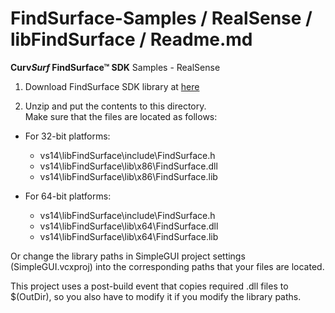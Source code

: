 # FindSurface-Samples / RealSense / libFindSurface / Readme.md
**Curv*Surf* FindSurface™ SDK** Samples - RealSense

1. Download FindSurface SDK library at [here](https://developers.curvsurf.com/downloads.jsp)

2. Unzip and put the contents to this directory.      
Make sure that the files are located as follows:

- For 32-bit platforms:
	- vs14\libFindSurface\include\FindSurface.h
	- vs14\libFindSurface\lib\x86\FindSurface.dll
	- vs14\libFindSurface\lib\x86\FindSurface.lib

- For 64-bit platforms:
	- vs14\libFindSurface\include\FindSurface.h
	- vs14\libFindSurface\lib\x64\FindSurface.dll
	- vs14\libFindSurface\lib\x64\FindSurface.lib

Or change the library paths in SimpleGUI project settings (SimpleGUI.vcxproj) into the corresponding paths that your files are located.

This project uses a post-build event that copies required .dll files to $(OutDir), so you also have to modify it if you modify the library paths.